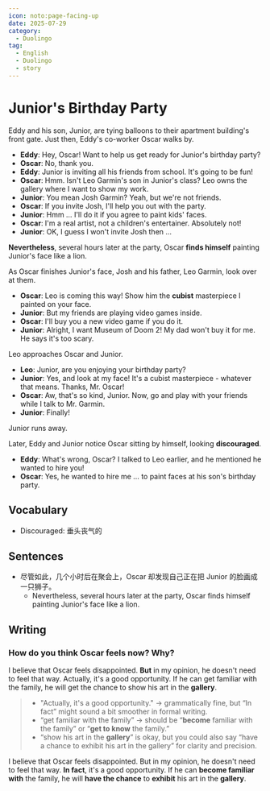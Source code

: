 ```yaml
---
icon: noto:page-facing-up
date: 2025-07-29
category:
  - Duolingo
tag:
  - English
  - Duolingo
  - story
---
```


# Junior's Birthday Party

Eddy and his son, Junior, are tying balloons to their apartment building's front gate. Just then, Eddy's co-worker Oscar walks by.

- **Eddy**: Hey, Oscar! Want to help us get ready for Junior's birthday party?
- **Oscar**: No, thank you.
- **Eddy**: Junior is inviting all his friends from school. It's going to be fun!
- **Oscar**: Hmm. Isn't Leo Garmin's son in Junior's class? Leo owns the gallery where I want to show my work.
- **Junior**: You mean Josh Garmin? Yeah, but we're not friends.
- **Oscar**: If you invite Josh, I'll help you out with the party.
- **Junior**: Hmm … I'll do it if you agree to paint kids' faces.
- **Oscar**: I'm a real artist, not a children's entertainer. Absolutely not!
- **Junior**: OK, I guess I won't invite Josh then …

**Nevertheless**, several hours later at the party, Oscar **finds himself** painting Junior's face like a lion.

As Oscar finishes Junior's face, Josh and his father, Leo Garmin, look over at them.

- **Oscar**: Leo is coming this way! Show him the **cubist** masterpiece I painted on your face.
- **Junior**: But my friends are playing video games inside.
- **Oscar**: I'll buy you a new video game if you do it.
- **Junior**: Alright, I want Museum of Doom 2! My dad won't buy it for me. He says it's too scary.

Leo approaches Oscar and Junior.

- **Leo**: Junior, are you enjoying your birthday party?
- **Junior**: Yes, and look at my face! It's a cubist masterpiece - whatever that means. Thanks, Mr. Oscar!
- **Oscar**: Aw, that's so kind, Junior. Now, go and play with your friends while I talk to Mr. Garmin.
- **Junior**: Finally!

Junior runs away.

Later, Eddy and Junior notice Oscar sitting by himself, looking **discouraged**.

- **Eddy**: What's wrong, Oscar? I talked to Leo earlier, and he mentioned he wanted to hire you!
- **Oscar**: Yes, he wanted to hire me … to paint faces at his son's birthday party.

## Vocabulary

- Discouraged: 垂头丧气的

## Sentences

- 尽管如此，几个小时后在聚会上，Oscar 却发现自己正在把 Junior 的脸画成一只狮子。
  - Nevertheless, several hours later at the party, Oscar finds himself painting Junior's face like a lion.

## Writing

### How do you think Oscar feels now? Why?

I believe that Oscar feels disappointed. **But** in my opinion, he doesn't need to feel that way. Actually, it's a good opportunity. If he can get familiar with the family, he will get the chance to show his art in the **gallery**.

> - "Actually, it's a good opportunity." → grammatically fine, but “In fact” might sound a bit smoother in formal writing.
> - “get familiar with the family” → should be “**become** familiar with the family” or “**get to know** the family.”
> - “show his art in the **gallery**” is okay, but you could also say “have a chance to exhibit his art in the gallery” for clarity and precision.

I believe that Oscar feels disappointed. But in my opinion, he doesn't need to feel that way. **In fact**, it's a good opportunity. If he can **become familiar with** the family, he will **have the chance** to **exhibit** his art in the **gallery**.
